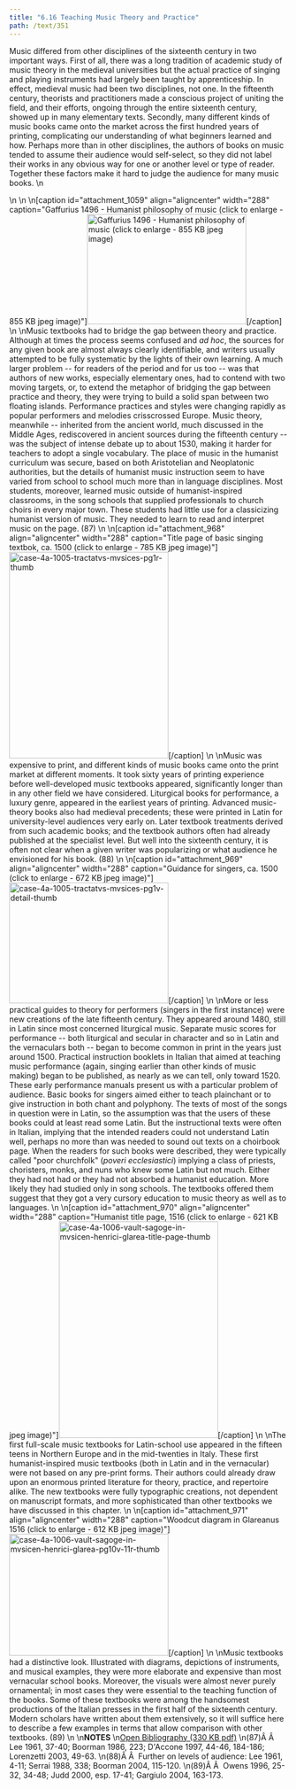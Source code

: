 ```yaml
---
title: "6.16 Teaching Music Theory and Practice"
path: /text/351
---
```

Music differed from other disciplines of the sixteenth century in two important ways. First of all, there was a long tradition of academic study of music theory in the medieval universities but the actual practice of singing and playing instruments had largely been taught by apprenticeship. In effect, medieval music had been two disciplines, not one. In the fifteenth century, theorists and practitioners made a conscious project of uniting the field, and their efforts, ongoing through the entire sixteenth century, showed up in many elementary texts. Secondly, many different kinds of music books came onto the market across the first hundred years of printing, complicating our understanding of what beginners learned and how. Perhaps more than in other disciplines, the authors of books on music tended to assume their audience would self-select, so they did not label their works in any obvious way for one or another level or type of reader. Together these factors make it hard to judge the audience for many music books.\n<p style="text-align: center;"></p>\n\n\n[caption id="attachment_1059" align="aligncenter" width="288" caption="Gaffurius 1496 - Humanist philosophy of music (click to enlarge - 855 KB jpeg image)"]<a rel="pop-up" href="http://www.humanismforsale.org/text/images_full//6.00_Chapter_Six/HFS_021.08.jpg"><img class="size-full wp-image-1059" title="HFS_021.08_thumb" src="http://www.humanismforsale.org/text/wp-content/uploads/2008/09/HFS_021.08_thumb.jpg" alt="Gaffurius 1496 - Humanist philosophy of music (click to enlarge - 855 KB jpeg image)" width="288" height="199" /></a>[/caption]\n\nMusic textbooks had to bridge the gap between theory and practice. Although at times the process seems confused and <em>ad hoc</em>, the sources for any given book are almost always clearly identifiable, and writers usually attempted to be fully systematic by the lights of their own learning. A much larger problem -- for readers of the period and for us too -- was that authors of new works, especially elementary ones, had to contend with two moving targets, or, to extend the metaphor of bridging the gap between practice and theory, they were trying to build a solid span between two floating islands. Performance practices and styles were changing rapidly as popular performers and melodies crisscrossed Europe. Music theory, meanwhile -- inherited from the ancient world, much discussed in the Middle Ages, rediscovered in ancient sources during the fifteenth century -- was the subject of intense debate up to about 1530, making it harder for teachers to adopt a single vocabulary. The place of music in the humanist curriculum was secure, based on both Aristotelian and Neoplatonic authorities, but the details of humanist music instruction seem to have varied from school to school much more than in language disciplines. Most students, moreover, learned music outside of humanist-inspired classrooms, in the song schools that supplied professionals to church choirs in every major town. These students had little use for a classicizing humanist version of music. They needed to learn to read and interpret music on the page. (87)\n\n[caption id="attachment_968" align="aligncenter" width="288" caption="Title page of basic singing textbok, ca. 1500 (click to enlarge - 785 KB jpeg image)"]<a rel="pop-up" href="http://www.humanismforsale.org/text/images_full/6.00_Chapter_Six/Case-4A-1005,-Tractatvs-mvsices,-pg.1r.jpg"><img class="size-full wp-image-968" title="case-4a-1005-tractatvs-mvsices-pg1r-thumb" src="http://www.humanismforsale.org/text/wp-content/uploads/2008/09/case-4a-1005-tractatvs-mvsices-pg1r-thumb.jpg" alt="case-4a-1005-tractatvs-mvsices-pg1r-thumb" width="288" height="373" /></a>[/caption]\n\nMusic was expensive to print, and different kinds of music books came onto the print market at different moments. It took sixty years of printing experience before well-developed music textbooks appeared, significantly longer than in any other field we have considered. Liturgical books for performance, a luxury genre, appeared in the earliest years of printing. Advanced music-theory books also had medieval precedents; these were printed in Latin for university-level audiences very early on. Later textbook treatments derived from such academic books; and the textbook authors often had already published at the specialist level. But well into the sixteenth century, it is often not clear when a given writer was popularizing or what audience he envisioned for his book. (88)\n\n[caption id="attachment_969" align="aligncenter" width="288" caption="Guidance for singers, ca. 1500 (click to enlarge - 672 KB jpeg image)"]<a rel="pop-up" href="http://www.humanismforsale.org/text/images_full/6.00_Chapter_Six/Case-4A-1005,-Tractatvs-mvsices,-pg.1v-DETAIL.jpg"><img class="size-full wp-image-969" title="case-4a-1005-tractatvs-mvsices-pg1v-detail-thumb" src="http://www.humanismforsale.org/text/wp-content/uploads/2008/09/case-4a-1005-tractatvs-mvsices-pg1v-detail-thumb.jpg" alt="case-4a-1005-tractatvs-mvsices-pg1v-detail-thumb" width="288" height="218" /></a>[/caption]\n\nMore or less practical guides to theory for performers (singers in the first instance) were new creations of the late fifteenth century. They appeared around 1480, still in Latin since most concerned liturgical music. Separate music scores for performance -- both liturgical and secular in character and so in Latin and the vernaculars both -- began to become common in print in the years just around 1500. Practical instruction booklets in Italian that aimed at teaching music performance (again, singing earlier than other kinds of music making) began to be published, as nearly as we can tell, only toward 1520. These early performance manuals present us with a particular problem of audience. Basic books for singers aimed either to teach plainchant or to give instruction in both chant and polyphony. The texts of most of the songs in question were in Latin, so the assumption was that the users of these books could at least read some Latin. But the instructional texts were often in Italian, implying that the intended readers could not understand Latin well, perhaps no more than was needed to sound out texts on a choirbook page. When the readers for such books were described, they were typically called "poor churchfolk" (<em>poveri ecclesiastici</em>) implying a class of priests, choristers, monks, and nuns who knew some Latin but not much. Either they had not had or they had not absorbed a humanist education. More likely they had studied only in song schools. The textbooks offered them suggest that they got a very cursory education to music theory as well as to languages.\n\n[caption id="attachment_970" align="aligncenter" width="288" caption="Humanist title page, 1516 (click to enlarge - 621 KB jpeg image)"]<a rel="pop-up" href="http://www.humanismforsale.org/text/images_full/6.00_Chapter_Six/Case-4A-1006-(Vault)-Sagoge-in-mvsicen-Henrici-Glarea,-title-page.jpg"><img class="size-full wp-image-970" title="case-4a-1006-vault-sagoge-in-mvsicen-henrici-glarea-title-page-thumb" src="http://www.humanismforsale.org/text/wp-content/uploads/2008/09/case-4a-1006-vault-sagoge-in-mvsicen-henrici-glarea-title-page-thumb.jpg" alt="case-4a-1006-vault-sagoge-in-mvsicen-henrici-glarea-title-page-thumb" width="288" height="391" /></a>[/caption]\n\nThe first full-scale music textbooks for Latin-school use appeared in the fifteen teens in Northern Europe and in the mid-twenties in Italy. These first humanist-inspired music textbooks (both in Latin and in the vernacular) were not based on any pre-print forms. Their authors could already draw upon an enormous printed literature for theory, practice, and repertoire alike. The new textbooks were fully typographic creations, not dependent on manuscript formats, and more sophisticated than other textbooks we have discussed in this chapter.\n\n[caption id="attachment_971" align="aligncenter" width="288" caption="Woodcut diagram in Glareanus 1516 (click to enlarge - 612 KB jpeg image)"]<a rel="pop-up" href="http://www.humanismforsale.org/text/images_full/6.00_Chapter_Six/Case-4A-1006-(Vault)-Sagoge-in-mvsicen-Henrici-Glarea,-pg.10v-11r.jpg"><img class="size-full wp-image-971" title="case-4a-1006-vault-sagoge-in-mvsicen-henrici-glarea-pg10v-11r-thumb" src="http://www.humanismforsale.org/text/wp-content/uploads/2008/09/case-4a-1006-vault-sagoge-in-mvsicen-henrici-glarea-pg10v-11r-thumb.jpg" alt="case-4a-1006-vault-sagoge-in-mvsicen-henrici-glarea-pg10v-11r-thumb" width="288" height="220" /></a>[/caption]\n\nMusic textbooks had a distinctive look. Illustrated with diagrams, depictions of instruments, and musical examples, they were more elaborate and expensive than most vernacular school books. Moreover, the visuals were almost never purely ornamental; in most cases they were essential to the teaching function of the books. Some of these textbooks were among the handsomest productions of the Italian presses in the first half of the sixteenth century. Modern scholars have written about them extensively, so it will suffice here to describe a few examples in terms that allow comparison with other textbooks. (89)\n\n<strong>NOTES</strong>\n<a href="http://www.humanismforsale.org/bibliography.pdf" target="new">Open Bibliography (330 KB pdf)</a>\n(87)Â Â  Lee 1961, 37-40; Boorman 1986, 223; D'Accone 1997, 44-46, 184-186; Lorenzetti 2003, 49-63.\n(88)Â Â  Further on levels of audience: Lee 1961, 4-11; Serrai 1988, 338; Boorman 2004, 115-120.\n(89)Â Â  Owens 1996, 25-32, 34-48; Judd 2000, esp. 17-41; Gargiulo 2004, 163-173.
